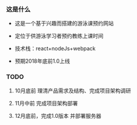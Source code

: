 ### 这是什么

- 这是一个基于兴趣而搭建的游泳课预约网站

- 定位于供游泳学习者预约教练上课时间

- 技术栈：react+nodeJs+webpack

- 预期2018年底前1.0上线

### TODO

1. 10月底前 理清产品需求及结构、完成项目架构调研

2. 11月中前 完成项目架构部署

3. 12月底前，完成1.0版本 并部署服务器
